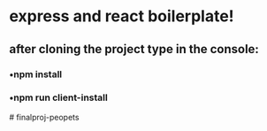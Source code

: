 # express and react boilerplate!

## after cloning the project type in the console:

### •npm install

### •npm run client-install
#   f i n a l p r o j - p e o p e t s  
 